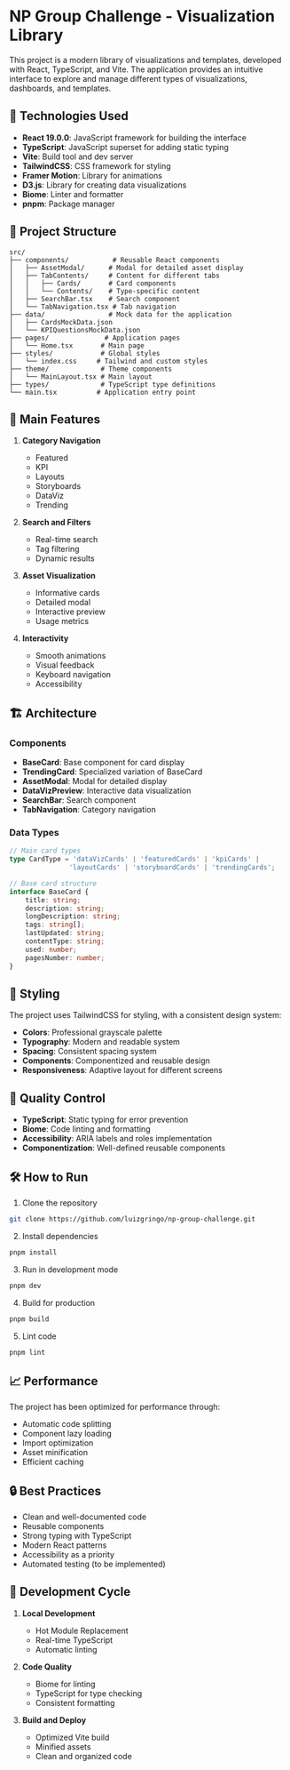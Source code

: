 # NP Group Challenge - Visualization Library

This project is a modern library of visualizations and templates, developed with React, TypeScript, and Vite. The application provides an intuitive interface to explore and manage different types of visualizations, dashboards, and templates.

## 🚀 Technologies Used

- **React 19.0.0**: JavaScript framework for building the interface
- **TypeScript**: JavaScript superset for adding static typing
- **Vite**: Build tool and dev server
- **TailwindCSS**: CSS framework for styling
- **Framer Motion**: Library for animations
- **D3.js**: Library for creating data visualizations
- **Biome**: Linter and formatter
- **pnpm**: Package manager

## 📁 Project Structure

```
src/
├── components/           # Reusable React components
│   ├── AssetModal/      # Modal for detailed asset display
│   ├── TabContents/     # Content for different tabs
│   │   ├── Cards/       # Card components
│   │   └── Contents/    # Type-specific content
│   ├── SearchBar.tsx    # Search component
│   └── TabNavigation.tsx # Tab navigation
├── data/                # Mock data for the application
│   ├── CardsMockData.json
│   └── KPIQuestionsMockData.json
├── pages/              # Application pages
│   └── Home.tsx       # Main page
├── styles/            # Global styles
│   └── index.css     # Tailwind and custom styles
├── theme/             # Theme components
│   └── MainLayout.tsx # Main layout
├── types/             # TypeScript type definitions
└── main.tsx          # Application entry point
```

## 🎯 Main Features

1. **Category Navigation**
   - Featured
   - KPI
   - Layouts
   - Storyboards
   - DataViz
   - Trending

2. **Search and Filters**
   - Real-time search
   - Tag filtering
   - Dynamic results

3. **Asset Visualization**
   - Informative cards
   - Detailed modal
   - Interactive preview
   - Usage metrics

4. **Interactivity**
   - Smooth animations
   - Visual feedback
   - Keyboard navigation
   - Accessibility

## 🏗️ Architecture

### Components

- **BaseCard**: Base component for card display
- **TrendingCard**: Specialized variation of BaseCard
- **AssetModal**: Modal for detailed display
- **DataVizPreview**: Interactive data visualization
- **SearchBar**: Search component
- **TabNavigation**: Category navigation

### Data Types

```typescript
// Main card types
type CardType = 'dataVizCards' | 'featuredCards' | 'kpiCards' | 
               'layoutCards' | 'storyboardCards' | 'trendingCards';

// Base card structure
interface BaseCard {
    title: string;
    description: string;
    longDescription: string;
    tags: string[];
    lastUpdated: string;
    contentType: string;
    used: number;
    pagesNumber: number;
}
```

## 🎨 Styling

The project uses TailwindCSS for styling, with a consistent design system:

- **Colors**: Professional grayscale palette
- **Typography**: Modern and readable system
- **Spacing**: Consistent spacing system
- **Components**: Componentized and reusable design
- **Responsiveness**: Adaptive layout for different screens

## 🚦 Quality Control

- **TypeScript**: Static typing for error prevention
- **Biome**: Code linting and formatting
- **Accessibility**: ARIA labels and roles implementation
- **Componentization**: Well-defined reusable components

## 🛠️ How to Run

1. Clone the repository
```bash
git clone https://github.com/luizgringo/np-group-challenge.git
```

2. Install dependencies
```bash
pnpm install
```

3. Run in development mode
```bash
pnpm dev
```

4. Build for production
```bash
pnpm build
```

5. Lint code
```bash
pnpm lint
```

## 📈 Performance

The project has been optimized for performance through:

- Automatic code splitting
- Component lazy loading
- Import optimization
- Asset minification
- Efficient caching

## 🔒 Best Practices

- Clean and well-documented code
- Reusable components
- Strong typing with TypeScript
- Modern React patterns
- Accessibility as a priority
- Automated testing (to be implemented)

## 🔄 Development Cycle

1. **Local Development**
   - Hot Module Replacement
   - Real-time TypeScript
   - Automatic linting

2. **Code Quality**
   - Biome for linting
   - TypeScript for type checking
   - Consistent formatting

3. **Build and Deploy**
   - Optimized Vite build
   - Minified assets
   - Clean and organized code
